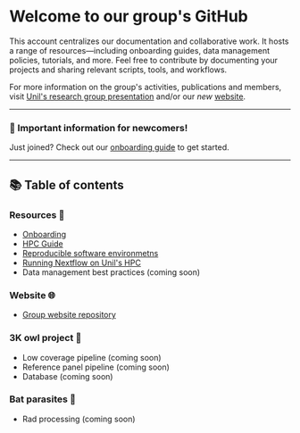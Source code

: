 # Welcome to our group's GitHub

This account centralizes our documentation and collaborative work. It hosts a range of resources—including onboarding guides, data management policies, tutorials, and more.
Feel free to contribute by documenting your projects and sharing relevant scripts, tools, and workflows.

For more information on the group's activities, publications and members, visit [Unil's research group presentation](https://www.unil.ch/dee/en/home/menuinst/research/research-groups/goudet-group.html) and/or our *new* [website](https://goudetgroup.github.io/GoudetWebsite).

---

### 🔰 Important information for newcomers!

Just joined? Check out our [onboarding guide](https://github.com/JGoudetGroup/Resources/blob/main/Onboarding.md) to get started.

---

## 📚 Table of contents

### Resources 🧰

- [Onboarding](https://github.com/JGoudetGroup/Resources/blob/main/Onboarding.md)
- [HPC Guide](https://github.com/JGoudetGroup/Resources/blob/main/Guide_to_HPC_at_Unil.md)
- [Reproducible software environmetns](https://github.com/JGoudetGroup/Resources/blob/main/Reproducible_software_environments.md)
- [Running Nextflow on Unil's HPC](https://github.com/m-bachmann/nextflow-on-slurm)
- Data management best practices (coming soon)

### Website 🌐

- [Group website repository](https://github.com/JGoudetGroup/GoudetWebsite)



### 3K owl project 🦉 

- Low coverage pipeline (coming soon)
- Reference panel pipeline (coming soon)
- Database (coming soon)

### Bat parasites 🦇

- Rad processing (coming soon)